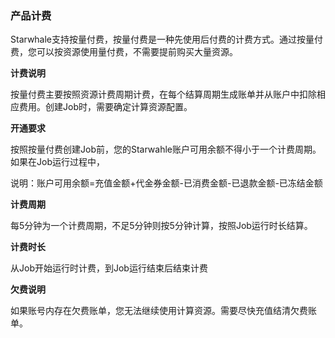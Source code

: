 ### 产品计费

Starwhale支持按量付费，按量付费是一种先使用后付费的计费方式。通过按量付费，您可以按资源使用量付费，不需要提前购买大量资源。

**计费说明**

按量付费主要按照资源计费周期计费，在每个结算周期生成账单并从账户中扣除相应费用。创建Job时，需要确定计算资源配置。

**开通要求**

按照按量付费创建Job前，您的Starwahle账户可用余额不得小于一个计费周期。如果在Job运行过程中，

说明：账户可用余额=充值金额+代金券金额-已消费金额-已退款金额-已冻结金额

**计费周期**

每5分钟为一个计费周期，不足5分钟则按5分钟计算，按照Job运行时长结算。

**计费时长**

从Job开始运行时计费，到Job运行结束后结束计费

**欠费说明**

如果账号内存在欠费账单，您无法继续使用计算资源。需要尽快充值结清欠费账单。
